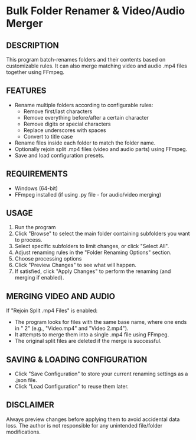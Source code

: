 Bulk Folder Renamer & Video/Audio Merger
========================================

DESCRIPTION
-----------
This program batch-renames folders and their contents based on customizable rules.
It can also merge matching video and audio .mp4 files together using FFmpeg.

FEATURES
--------
- Rename multiple folders according to configurable rules:
  * Remove first/last characters
  * Remove everything before/after a certain character
  * Remove digits or special characters
  * Replace underscores with spaces
  * Convert to title case
- Rename files inside each folder to match the folder name.
- Optionally rejoin split .mp4 files (video and audio parts) using FFmpeg.
- Save and load configuration presets.

REQUIREMENTS
------------
- Windows (64-bit)
- FFmpeg installed (if using .py file - for audio/video merging)

USAGE
-----
1. Run the program
2. Click "Browse" to select the main folder containing subfolders you want to process.
3. Select specific subfolders to limit changes, or click "Select All".
4. Adjust renaming rules in the "Folder Renaming Options" section.
5. Choose processing options
6. Click "Preview Changes" to see what will happen.
7. If satisfied, click "Apply Changes" to perform the renaming (and merging if enabled).

MERGING VIDEO AND AUDIO
-----------------------
If "Rejoin Split .mp4 Files" is enabled:
- The program looks for files with the same base name, where one ends in " 2" (e.g., "Video.mp4" and "Video 2.mp4").
- It attempts to merge them into a single .mp4 file using FFmpeg.
- The original split files are deleted if the merge is successful.

SAVING & LOADING CONFIGURATION
------------------------------
- Click "Save Configuration" to store your current renaming settings as a .json file.
- Click "Load Configuration" to reuse them later.

DISCLAIMER
----------
Always preview changes before applying them to avoid accidental data loss.
The author is not responsible for any unintended file/folder modifications.
